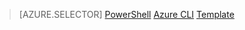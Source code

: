 > [AZURE.SELECTOR]
[PowerShell](/documentation/articles/virtual-network-deploy-multinic-arm-ps)
[Azure CLI](/documentation/articles/virtual-network-deploy-multinic-arm-cli)
[Template](/documentation/articles/virtual-network-deploy-multinic-arm-template)
